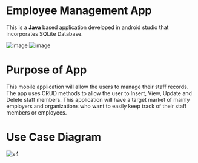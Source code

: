 # Employee Management App

This is a **Java** based application developed in android studio that incorporates SQLite Database.

![image](https://user-images.githubusercontent.com/89995670/145681532-71dc1330-f4b5-4b18-9888-8ee0b47c5008.png) ![image](https://user-images.githubusercontent.com/89995670/145681553-9a265262-c756-4afb-922f-ae2dc50f98ba.png)


# Purpose of App
This mobile application will allow the users to manage their staff records. The app uses CRUD methods to allow the user to Insert, View, Update and Delete staff members. This application will have a target market of mainly employers and organizations who want to easily keep track of their staff members or employees. 

# Use Case Diagram
![s4](https://user-images.githubusercontent.com/89995670/145681478-4110dcbe-a81b-43eb-9466-f1440c074ab8.PNG)
